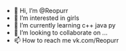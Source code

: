 - 👋 Hi, I’m @Reopurr
- 👀 I’m interested in girls
- 🌱 I’m currently learning c++ java py
- 💞️ I’m looking to collaborate on ...
- 📫 How to reach me vk.com/Reopurr

<!---
Reopurr/Reopurr is a ✨ special ✨ repository because its `README.md` (this file) appears on your GitHub profile.
You can click the Preview link to take a look at your changes.
--->
